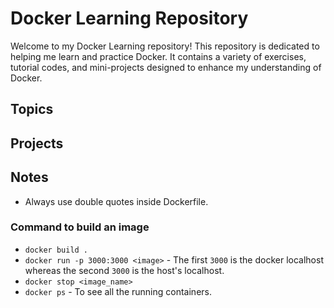 # Docker Learning Repository

Welcome to my Docker Learning repository! This repository is dedicated to helping me learn and practice Docker. It contains a variety of
exercises, tutorial codes, and mini-projects designed to enhance my understanding of Docker.

## Topics

## Projects

## Notes

- Always use double quotes inside Dockerfile.

### Command to build an image

- `docker build .`
- `docker run -p 3000:3000 <image>` - The first `3000` is the docker localhost whereas the second `3000` is the host's localhost.
- `docker stop <image_name>`
- `docker ps` - To see all the running containers.
